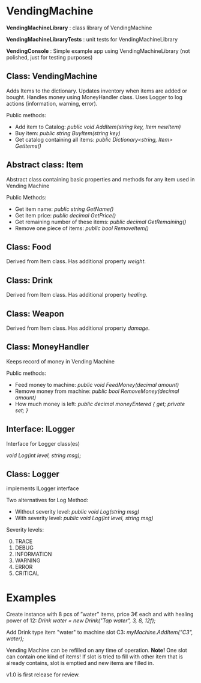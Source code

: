 # VendingMachine

**VendingMachineLibrary** : class library of VendingMachine

**VendingMachineLibraryTests** : unit tests for VendingMachineLibrary

**VendingConsole** : Simple example app using VendingMachineLibrary (not polished, just for testing purposes)


## Class: VendingMachine
Adds Items to the dictionary. Updates inventory when items are added or bought. Handles money using MoneyHandler class. Uses Logger to log actions (information, warning, error).

Public methods:
- Add item to Catalog:  *public void AddItem(string key, Item newItem)*
- Buy item:  *public string BuyItem(string key)*
- Get catalog containing all items:  *public Dictionary<string, Item> GetItems()*

## Abstract class: Item
Abstract class containing basic properties and methods for any item used in Vending Machine

Public Methods:
- Get item name:  *public string GetName()*
- Get item price:  *public decimal GetPrice()*
- Get remaining number of these items:  *public decimal GetRemaining()*
- Remove one piece of items:  *public bool RemoveItem()*

## Class: Food
Derived from Item class. Has additional property *weight*.

## Class: Drink
Derived from Item class. Has additional property *healing*.

## Class: Weapon
Derived from Item class. Has additional property *damage*.

## Class: MoneyHandler
Keeps record of money in Vending Machine

Public methods:
- Feed money to machine:  *public void FeedMoney(decimal amount)*
- Remove money from machine:  *public bool RemoveMoney(decimal amount)*
- How much money is left:  *public decimal moneyEntered { get; private set; }*

## Interface: ILogger ##
Interface for Logger class(es)

*void Log(int level, string msg);*

## Class: Logger
implements ILogger interface

Two alternatives for Log Method:
- Without severity level:  *public void Log(string msg)*
- With severity level:  *public void Log(int level, string msg)*

Severity levels:

0. TRACE
1. DEBUG
2. INFORMATION
3. WARNING
4. ERROR
5. CRITICAL


# Examples

Create instance with 8 pcs of ”water” items, price 3€ each and with healing power of 12: *Drink water = new Drink("Tap water", 3, 8, 12f);*


Add Drink type item "water" to machine slot C3: *myMachine.AddItem("C3", water);*


Vending Machine can be refilled on any time of operation. **Note!** One slot can contain one kind of items! If slot is tried to fill with other item that is already contains, slot is emptied and new items are filled in.

v1.0 is first release for review. 
